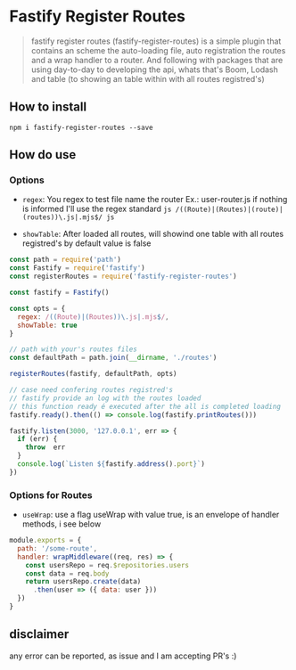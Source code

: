 # Fastify Register Routes
> fastify register routes (fastify-register-routes) is a simple plugin that contains an scheme the auto-loading file, auto registration the routes and a wrap handler to a router. And following with packages that are using day-to-day to developing the api, whats that's Boom, Lodash and table (to showing an table within with all routes registred's)


## How to install

`npm i fastify-register-routes --save`


## How do use

### Options

* `regex`: You regex to test file name the router Ex.: user-router.js
  if nothing is informed I'll use the regex standard `js /((Route)|(Routes)|(route)|(routes))\.js|.mjs$/ js`

* `showTable`: After loaded all routes, will showind one table
  with all routes registred's by default value is false


```js
const path = require('path')
const Fastify = require('fastify')
const registerRoutes = require('fastify-register-routes')

const fastify = Fastify()

const opts = {
  regex: /((Route)|(Routes))\.js|.mjs$/,
  showTable: true
}

// path with your's routes files
const defaultPath = path.join(__dirname, './routes')

registerRoutes(fastify, defaultPath, opts)

// case need confering routes registred's
// fastify provide an log with the routes loaded
// this function ready é executed after the all is completed loading
fastify.ready().then(() => console.log(fastify.printRoutes()))

fastify.listen(3000, '127.0.0.1', err => {
  if (err) {
    throw  err
  }
  console.log(`Listen ${fastify.address().port}`)
})

```

### Options for Routes

* `useWrap`: use a flag useWrap with value true, is an envelope of handler methods, i see below


```js
module.exports = {
  path: '/some-route',
  handler: wrapMiddleware((req, res) => {
    const usersRepo = req.$repositories.users
    const data = req.body
    return usersRepo.create(data)
      .then(user => ({ data: user }))
  })
}
```

## disclaimer
any error can be reported, as issue and I am accepting PR's :)
